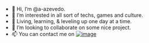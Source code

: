 - 👋 Hi, I’m @a-azevedo.
- 👀 I’m interested in all sort of techs, games and culture.
- 🌱 Living, learning, & leveling up one day at a time. 
- 💞️ I’m looking to collaborate on some nice project. 
- 📫 You can contact me on <a href="https://www.linkedin.com/in/aelmajan-azevedo-b4351643/">![image](https://user-images.githubusercontent.com/10978969/231758151-fd078629-cc4f-4ce5-acb7-ad8abc873f0c.png)</a>

<!---
a-azevedo/a-azevedo is a ✨ special ✨ repository because its `README.md` (this file) appears on your GitHub profile.
You can click the Preview link to take a look at your changes.
--->

